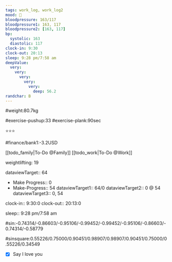 ```yaml
---
tags: work_log, work_log2
mood: 🙂
bloodpressure: 163/117
bloodpressure1: 163, 117
bloodpressure2: [163, 117]
bp:
  systolic: 163
  diastolic: 117
clock-in: 9:30
clock-out: 20:13
sleep: 9:28 pm/7:58 am
deepValue:
  very:
    very:
      very:
        very:
          very:
            deep: 56.2
randchar: B
---
```


#weight:80.7kg

#exercise-pushup:33
#exercise-plank:90sec

⭐⭐⭐

#finance/bank1:-3.2USD

[[todo_family|To-Do @Family]]
[[todo_work|To-Do @Work]]

weightlifting: 19

dataviewTarget:: 64

- Make Progress:: 0
- Make-Progress:: 54
  dataviewTarget1:: 64/0
  dataviewTarget2:: 0 @ 54
  dataviewTarget3:: 0, 54

clock-in:: 9:30:0
clock-out:: 20:13:0

sleep:: 9:28 pm/7:58 am

#sin:-0.74314/-0.86603/-0.95106/-0.99452/-0.99452/-0.95106/-0.86603/-0.74314/-0.58779

#sinsquare:0.55226/0.75000/0.90451/0.98907/0.98907/0.90451/0.75000/0.55226/0.34549

- [x] Say I love you
